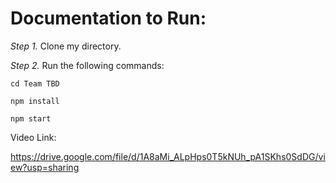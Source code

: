 # Documentation to Run:

*Step 1.* Clone my directory.

*Step 2.* Run the following commands:


`cd Team TBD`

 `npm install`
 
 `npm start`


Video Link:

https://drive.google.com/file/d/1A8aMi_ALpHps0T5kNUh_pA1SKhs0SdDG/view?usp=sharing
